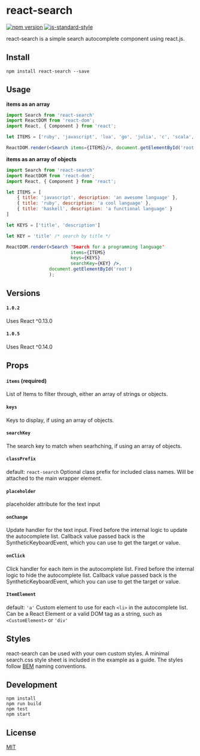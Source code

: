 # react-search

[![npm version](https://badge.fury.io/js/react-search.svg)](https://badge.fury.io/js/react-search)
[![js-standard-style](https://img.shields.io/badge/code%20style-standard-brightgreen.svg?style=flat)](https://github.com/feross/standard)

react-search is a simple search autocomplete component using react.js.

## Install

`npm install react-search --save`

## Usage

**items as an array**

```jsx
import Search from 'react-search'
import ReactDOM from 'react-dom';
import React, { Component } from 'react';

let ITEMS = ['ruby', 'javascript', 'lua', 'go', 'julia', 'c', 'scala','haskell']

ReactDOM.render(<Search items={ITEMS}/>, document.getElementById('root'));
```

**items as an array of objects**

```jsx
import Search from 'react-search'
import ReactDOM from 'react-dom';
import React, { Component } from 'react';

let ITEMS = [ 
	{ title: 'javascript', description: 'an awesome language' },
	{ title: 'ruby', description: 'a cool language' },
	{ title: 'haskell', description: 'a functional language' }
]

let KEYS = ['title', 'description']

let KEY = 'title' /* search by title */

ReactDOM.render(<Search 'Search for a programming language' 
						items={ITEMS} 
						keys={KEYS} 
						searchKey={KEY} />, 
				document.getElementById('root')
				);
```

## Versions

#### `1.0.2` 
Uses React ^0.13.0

#### `1.0.5` 
Uses React ^0.14.0

## Props

#### `items` (required)
List of Items to filter through, either an array of strings or objects.

#### `keys`
Keys to display, if using an array of objects.

#### `searchKey`
The search key to match when searhching, if using an array of objects.

#### `classPrefix`
default: `react-search`
Optional class prefix for included class names. Will be attached to the main wrapper element.

#### `placeholder`
placeholder attribute for the text input

#### `onChange`
Update handler for the text input. Fired before the internal logic to update the autocomplete list. Callback value passed back is the SyntheticKeyboardEvent, which you can use to get the target or value.

#### `onClick`
Click handler for each item in the autocomplete list. Fired before the internal logic to hide the autocomplete list. Callback value passed back is the SyntheticKeyboardEvent, which you can use to get the target or value.

#### `ItemElement`
default: `'a'`
Custom element to use for each `<li>` in the autocomplete list. Can be a React Element or a valid DOM tag as a string, such as `<CustomElement>` or `'div'`

## Styles

react-search can be used with your own custom styles. A minimal search.css style sheet is included in the example as a guide. The styles follow [BEM](https://en.bem.info/method/) naming conventions.

## Development
    npm install
    npm run build
    npm test
    npm start

## License

[MIT](http://isekivacenz.mit-license.org/)

